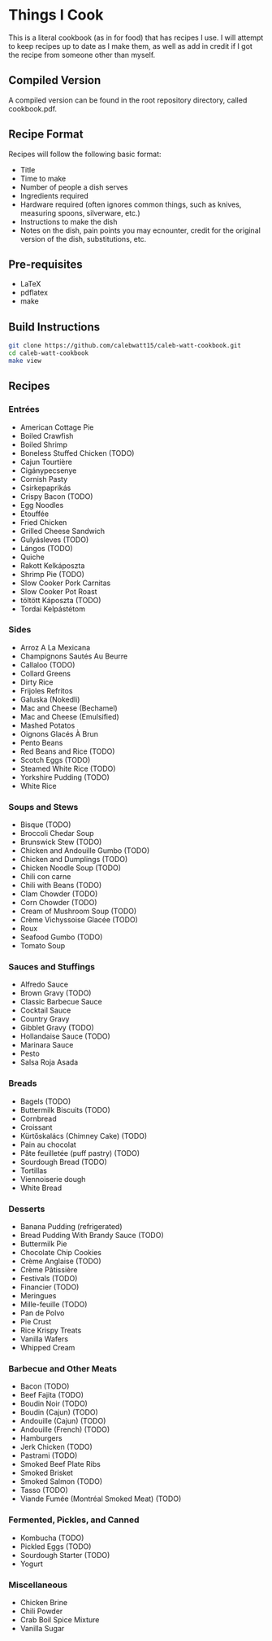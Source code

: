 # Things I Cook
This is a literal cookbook (as in for food) that has recipes I use. I will attempt to keep recipes up to date as I make them, as well as add in credit if I got the recipe from someone other than myself.

## Compiled Version
A compiled version can be found in the root repository directory, called cookbook.pdf.

## Recipe Format
Recipes will follow the following basic format:
* Title
* Time to make
* Number of people a dish serves
* Ingredients required
* Hardware required (often ignores common things, such as knives, measuring spoons, silverware, etc.)
* Instructions to make the dish
* Notes on the dish, pain points you may ecnounter, credit for the original version of the dish, substitutions, etc.


## Pre-requisites
* LaTeX
* pdflatex
* make


## Build Instructions
```Bash
git clone https://github.com/calebwatt15/caleb-watt-cookbook.git
cd caleb-watt-cookbook
make view
```

## Recipes
### Entrées
* American Cottage Pie
* Boiled Crawfish
* Boiled Shrimp
* Boneless Stuffed Chicken (TODO)
* Cajun Tourtière
* Cigánypecsenye
* Cornish Pasty
* Csirkepaprikás
* Crispy Bacon (TODO)
* Egg Noodles
* Étouffée
* Fried Chicken
* Grilled Cheese Sandwich
* Gulyásleves (TODO)
* Lángos (TODO)
* Quiche
* Rakott Kelkáposzta
* Shrimp Pie (TODO)
* Slow Cooker Pork Carnitas
* Slow Cooker Pot Roast
* töltött Káposzta (TODO)
* Tordai Kelpástétom

### Sides
* Arroz A La Mexicana
* Champignons Sautés Au Beurre
* Callaloo (TODO)
* Collard Greens
* Dirty Rice
* Frijoles Refritos
* Galuska (Nokedli)
* Mac and Cheese (Bechamel)
* Mac and Cheese (Emulsified)
* Mashed Potatos
* Oignons Glacés À Brun
* Pento Beans
* Red Beans and Rice (TODO)
* Scotch Eggs (TODO)
* Steamed White Rice (TODO)
* Yorkshire Pudding (TODO)
* White Rice

### Soups and Stews
* Bisque (TODO)
* Broccoli Chedar Soup
* Brunswick Stew (TODO)
* Chicken and Andouille Gumbo (TODO)
* Chicken and Dumplings (TODO)
* Chicken Noodle Soup (TODO)
* Chili con carne
* Chili with Beans (TODO)
* Clam Chowder (TODO)
* Corn Chowder (TODO)
* Cream of Mushroom Soup (TODO)
* Crème Vichyssoise Glacée (TODO)
* Roux
* Seafood Gumbo (TODO)
* Tomato Soup

### Sauces and Stuffings
* Alfredo Sauce
* Brown Gravy (TODO)
* Classic Barbecue Sauce
* Cocktail Sauce
* Country Gravy
* Gibblet Gravy (TODO)
* Hollandaise Sauce (TODO)
* Marinara Sauce
* Pesto
* Salsa Roja Asada

### Breads
* Bagels (TODO)
* Buttermilk Biscuits (TODO)
* Cornbread
* Croissant
* Kürtőskalács (Chimney Cake) (TODO)
* Pain au chocolat
* Pâte feuilletée (puff pastry) (TODO)
* Sourdough Bread (TODO)
* Tortillas
* Viennoiserie dough
* White Bread

### Desserts
* Banana Pudding (refrigerated)
* Bread Pudding With Brandy Sauce (TODO)
* Buttermilk Pie
* Chocolate Chip Cookies
* Crème Anglaise (TODO)
* Crème Pâtissière
* Festivals (TODO)
* Financier (TODO)
* Meringues
* Mille-feuille (TODO)
* Pan de Polvo
* Pie Crust
* Rice Krispy Treats
* Vanilla Wafers
* Whipped Cream

### Barbecue and Other Meats
* Bacon (TODO)
* Beef Fajita (TODO)
* Boudin Noir (TODO)
* Boudin (Cajun) (TODO)
* Andouille (Cajun) (TODO)
* Andouille (French) (TODO)
* Hamburgers
* Jerk Chicken (TODO)
* Pastrami (TODO)
* Smoked Beef Plate Ribs
* Smoked Brisket
* Smoked Salmon (TODO)
* Tasso (TODO)
* Viande Fumée (Montréal Smoked Meat) (TODO)

### Fermented, Pickles, and Canned
* Kombucha (TODO)
* Pickled Eggs (TODO)
* Sourdough Starter (TODO)
* Yogurt

### Miscellaneous
* Chicken Brine
* Chili Powder
* Crab Boil Spice Mixture
* Vanilla Sugar